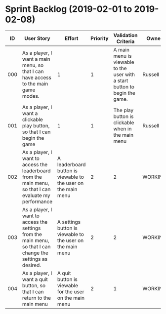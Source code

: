 # Sprint Backlog (2019-02-01 to 2019-02-08)

|ID | User Story | Effort | Priority | Validation Criteria | Owner |
|----|------------|--------|----------|---------------------|--------|
| 000 | As a player, I want a main menu, so that I can have access to the main game modes. | 1 | 1 | A main menu is viewable to the user with a start button to begin the game. | Russell |
| 001  | As a player, I want a clickable play button, so that I can begin the game      | 1          | 1   |  The play button is clickable when in the main menu       | Russell    |
| 002  | As a player, I want to access the leaderboard from the main menu, so that I can evaluate my performance      | A leaderboard button is viewable to the user on the main menu                           | 2      | 2        | WORKING |
| 003  | As a player, I want to access the settings from the main menu, so that I can change the settings as desired. | A settings button is viewable to the user on the main menu                              | 2      | 2        | WORKING |
| 004  | As a player, I want a quit button, so that I can return to the main menu    | A quit button is viewable for the user on the main menu                                 | 2      | 1        | WORKING |
